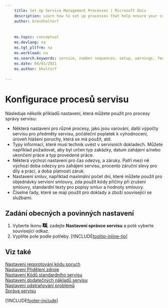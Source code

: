 ```yaml
---
    title: Set Up Service Management Processes | Microsoft Docs
    description: Learn how to set up processes that help ensure your customers are satisfied with your customer service.
    author: brentholtorf

    
    ms.topic: conceptual
    ms.devlang: na
    ms.tgt_pltfrm: na
    ms.workload: na
    ms.search.keywords: service, number sequences, setup, warnings, fee, contracts, warranties
    ms.date: 04/01/2021
    ms.author: bholtorf

---
```

# Konfigurace procesů servisu
Následuje několik příkladů nastavení, která můžete použít pro procesy správy servisu:

* Některá nastavení pro různé procesy, jako jsou varování, další výpočty servisu pro předměty servisu, počáteční poplatek k vyhodnocení, úroveň hlášení poruchy, která se má použít,  atd.
* Typy informací, které musí technik uvést v servisních dokladech. Můžete například požadovat, aby byl určen typ zakázky, datum zahájení a/nebo ukončení práce a typ provedené práce.
* Některá výchozí nastavení pro čas odezvy, a záruky. Patří mezi ně výchozí doba odezvy pro zahájení servisu, procento záruční slevy pro díly a práci, a doba platnosti záruk.
* Nastavení smluv, například maximální počet dní, které můžete použít pro objednávky servisní smlouvy, zda použít kódy příčiny při zrušení smlouvy, standardní texty pro popisy smluv a hodnoty smlouvy.
* Číselné řady, které se mají použít pro doklady a zboží související se službami.

## Zadání obecných a povinných nastavení
1. Vyberte ikonu ![Žárovky, která otevře funkci Řekněte mi](media/ui-search/search_small.png "Řekněte mi, co chcete dělat"), zadejte **Nastavení správce servisu** a poté vyberte související odkaz.
2. Vyplňte pole podle potřeby. [!INCLUDE[tooltip-inline-tip](includes/tooltip-inline-tip_md.md)]

## Viz také
[Nastavení reporotování kódu poruch](service-how-setup-fault-reporting.md)  
[Nastavení Přidělení zdroje](service-how-setup-resource-allocation.md)  
[Nastavení Kódů standardního servisu](service-how-setup-service-coding.md)  
[Nastavení dodatečných nákladů servisu](service-how-setup-service-costs-pricing.md)  
[Nastavení odstraňování problémů](service-how-setup-troubleshooting.md)  
[Správa servisu](service-service.md)


[!INCLUDE[footer-include](includes/footer-banner.md)]